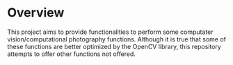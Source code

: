 # Overview
This project aims to provide functionalities to perform some computater vision/computational photography functions. Although it is true that some of these functions are better optimized by the OpenCV library, this repository attempts to offer other functions not offered. 